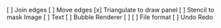 [ ] Join edges
[ ] Move edges
[x] Triangulate to draw panel
[ ] Stencil to mask Image
[ ] Text
[ ] Bubble Renderer
[ ] 
[ ] File format
[ ] Undo Redo